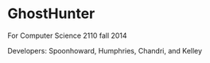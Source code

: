 # GhostHunter
For Computer Science 2110 fall 2014

Developers: Spoonhoward, Humphries, Chandri, and Kelley
